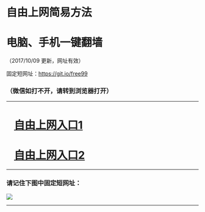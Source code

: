 ﻿# 自由上网简易方法

# 电脑、手机一键翻墙

（2017/10/09 更新，网址有效）

固定短网址：https://git.io/free99

### （微信如打不开，请转到浏览器打开）


***





# &nbsp;&nbsp; <a href="http://ft1703317703.fwq-tz-1001.info/fwqtz01.html?t=10090011297 " target="_blank">自由上网入口1</a>
# &nbsp;&nbsp; <a href="http://ft183894992.fwq-tz-1002.info/fwqtz02.html?t=100900114498 " target="_blank">自由上网入口2</a>
***

### 请记住下图中固定短网址：

<img src="https://s3-us-west-2.amazonaws.com/fwq-1001/yjfq-20170905okok.png" /> 


***

